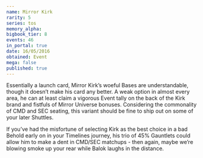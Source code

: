 ```yaml
---
name: Mirror Kirk
rarity: 5
series: tos
memory_alpha:
bigbook_tier: 8
events: 46
in_portal: true
date: 16/05/2016
obtained: Event
mega: false
published: true
---
```


Essentially a launch card, Mirror Kirk’s woeful Bases are understandable, though it doesn’t make his card any better. A weak option in almost every area, he can at least claim a vigorous Event tally on the back of the Kirk brand and fistfuls of Mirror Universe bonuses. Considering the commonality of CMD and SEC seating, this variant should be fine to ship out on some of your later Shuttles.

If you’ve had the misfortune of selecting Kirk as the best choice in a bad Behold early on in your Timelines journey, his trio of 45% Gauntlets could allow him to make a dent in CMD/SEC matchups - then again, maybe we’re blowing smoke up your rear while Balok laughs in the distance.
